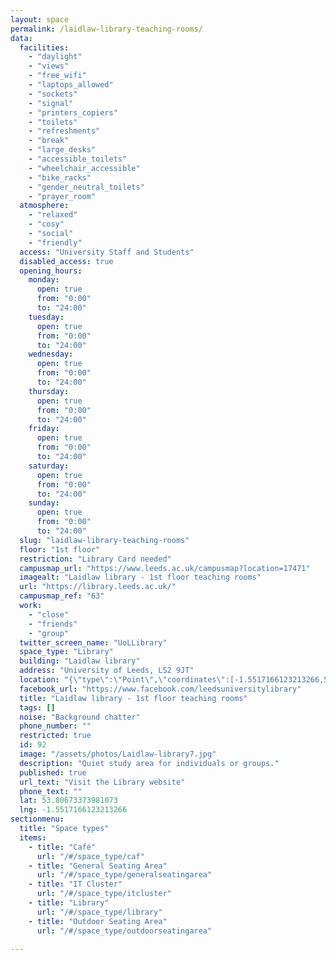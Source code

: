 ```yaml
---
layout: space
permalink: /laidlaw-library-teaching-rooms/
data:
  facilities:
    - "daylight"
    - "views"
    - "free_wifi"
    - "laptops_allowed"
    - "sockets"
    - "signal"
    - "printers_copiers"
    - "toilets"
    - "refreshments"
    - "break"
    - "large_desks"
    - "accessible_toilets"
    - "wheelchair_accessible"
    - "bike_racks"
    - "gender_neutral_toilets"
    - "prayer_room"
  atmosphere:
    - "relaxed"
    - "cosy"
    - "social"
    - "friendly"
  access: "University Staff and Students"
  disabled_access: true
  opening_hours:
    monday:
      open: true
      from: "0:00"
      to: "24:00"
    tuesday:
      open: true
      from: "0:00"
      to: "24:00"
    wednesday:
      open: true
      from: "0:00"
      to: "24:00"
    thursday:
      open: true
      from: "0:00"
      to: "24:00"
    friday:
      open: true
      from: "0:00"
      to: "24:00"
    saturday:
      open: true
      from: "0:00"
      to: "24:00"
    sunday:
      open: true
      from: "0:00"
      to: "24:00"
  slug: "laidlaw-library-teaching-rooms"
  floor: "1st floor"
  restriction: "Library Card needed"
  campusmap_url: "https://www.leeds.ac.uk/campusmap?location=17471"
  imagealt: "Laidlaw library - 1st floor teaching rooms"
  url: "https://library.leeds.ac.uk/"
  campusmap_ref: "63"
  work:
    - "close"
    - "friends"
    - "group"
  twitter_screen_name: "UoLLibrary"
  space_type: "Library"
  building: "Laidlaw library"
  address: "University of Leeds, LS2 9JT"
  location: "{\"type\":\"Point\",\"coordinates\":[-1.5517166123213266,53.80673373981073]}"
  facebook_url: "https://www.facebook.com/leedsuniversitylibrary"
  title: "Laidlaw library - 1st floor teaching rooms"
  tags: []
  noise: "Background chatter"
  phone_number: ""
  restricted: true
  id: 92
  image: "/assets/photos/Laidlaw-library7.jpg"
  description: "Quiet study area for individuals or groups."
  published: true
  url_text: "Visit the Library website"
  phone_text: ""
  lat: 53.80673373981073
  lng: -1.5517166123213266
sectionmenu:
  title: "Space types"
  items:
    - title: "Café"
      url: "/#/space_type/caf"
    - title: "General Seating Area"
      url: "/#/space_type/generalseatingarea"
    - title: "IT Cluster"
      url: "/#/space_type/itcluster"
    - title: "Library"
      url: "/#/space_type/library"
    - title: "Outdoor Seating Area"
      url: "/#/space_type/outdoorseatingarea"

---
```

